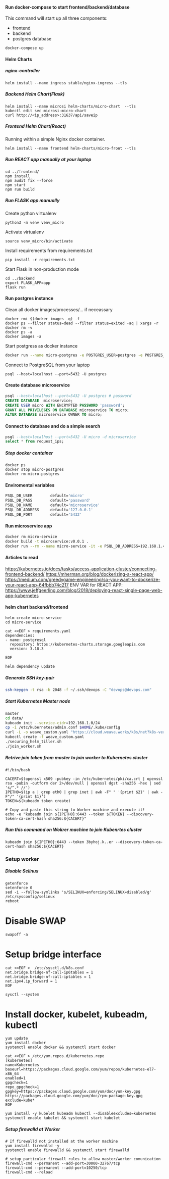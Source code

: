#### Run docker-compose to start frontend/backend/database

This command will start up all three components:
 
 * frontend
 * backend
 * postgres database


```
docker-compose up
```

#### Helm Charts

##### nginx-controller

```
helm install --name ingress stable/nginx-ingress --tls
```

##### Backend Helm Chart(Flask)
```
helm install --name microsi helm-charts/micro-chart  --tls
kubectl edit svc microsi-micro-chart
curl http://<ip_address>:31637/api/saveip
```

##### Frontend Helm Chart(React)

Running within a simple Nginx docker container.
```
helm install --name frontend helm-charts/micro-front --tls
```

##### Run REACT app manually at your laptop

```
cd ../frontend/
npm install
npm audit fix --force
npm start
npm run build
```

##### Run FLASK app manually
Create python virtualenv
```
python3 -m venv venv_micro
```

Activate virtualenv 
```
source venv_micro/bin/activate
```

Install requirements from requirements.txt
```
pip install -r requirements.txt
```

Start Flask in non-production mode
```
cd ../backend
export FLASK_APP=app
flask run
```    

#### Run postgres instance
Clean all docker images/processes/... if neceassary
```
docker rmi $(docker images -q) -f
docker ps --filter status=dead --filter status=exited -aq | xargs -r docker rm -v
docker ps -a
docker images -a
```

Start postgress as docker instance
```bash
docker run --name micro-postgres -e POSTGRES_USER=postgres -e POSTGRES_PASSWORD=password -p 5432:5432 -d postgres:alpine
```          

Connect to PostgreSQL from your laptop
```
psql --host=localhost --port=5432 -U postgres
```

#### Create database microservice

```sql
psql --host=localhost --port=5432 -U postgres # password
CREATE DATABASE  microservice;
CREATE USER micro WITH ENCRYPTED PASSWORD 'password'; 
GRANT ALL PRIVILEGES ON DATABASE microservice TO micro;
ALTER DATABASE microservice OWNER TO micro;
```

#### Connect to database and do a simple search 
```sql
psql --host=localhost --port=5432 -U micro -d microservice
select * from request_ips;
```

##### Stop docker container
```
docker ps
docker stop micro-postgres
docker rm micro-postgres
```


#### Enviromental variables 
```bash
PSQL_DB_USER        default='micro'
PSQL_DB_PASS        default='password'
PSQL_DB_NAME        default='microservice'
PSQL_DB_ADDRESS     default='127.0.0.1'
PSQL_DB_PORT        default='5432'
```

#### Run microservice app
```bash
docker rm micro-service
docker build -t microservice:v0.0.1 .
docker run --rm --name micro-service -it -e PSQL_DB_ADDRESS=192.168.1.45 -p 5001:8000 -d microservice:v0.0.1

```



#### Articles to read
https://kubernetes.io/docs/tasks/access-application-cluster/connecting-frontend-backend/
https://mherman.org/blog/dockerizing-a-react-app/
https://medium.com/greedygame-engineering/so-you-want-to-dockerize-your-react-app-64fbbb74c217
ENV VAR for REACT APP: https://www.jeffgeerling.com/blog/2018/deploying-react-single-page-web-app-kubernetes

#### helm chart backend/frontend

```
helm create micro-service
cd micro-service

cat <<EOF > requirements.yaml
dependencies:
- name: postgresql
  repository: https://kubernetes-charts.storage.googleapis.com
  version: 3.18.3

EOF

helm dependency update

```

##### Generate SSH key-pair

```bash
ssh-keygen -t rsa -b 2048 -f ~/.ssh/devops -C "devops@devops.com"
```

##### Start Kubernetes Master node 
```bash
master
cd data/
kubeadm init --service-cidr=192.168.1.0/24
cp -i /etc/kubernetes/admin.conf $HOME/.kube/config
curl -L -o weave_custom.yaml "https://cloud.weave.works/k8s/net?k8s-version=$(kubectl version | base64 | tr -d '\n')&env.IPALLOC_RANGE=192.168.0.0/24"
kubectl create -f weave_custom.yaml
./securing_helm_tiller.sh
./join_worker.sh
```

##### Retrive join token from master to join worker to Kubernetes cluster
```
#!/bin/bash

CACERT=$(openssl x509 -pubkey -in /etc/kubernetes/pki/ca.crt | openssl rsa -pubin -outform der 2>/dev/null | openssl dgst -sha256 -hex | sed 's/^.* //')
IPETH0=$(ip a | grep eth0 | grep inet | awk -F" " '{print $2}' | awk -F"/" '{print $1}')
TOKEN=$(kubeadm token create)

# Copy and paste this string to Worker machine and execute it!
echo -e "kubeadm join ${IPETH0}:6443 --token ${TOKEN} --discovery-token-ca-cert-hash sha256:${CACERT}"
```

##### Run this command on Wokrer machine to join Kubenrtes cluster
```
kubeadm join ${IPETH0}:6443 --token 3byhoj.k..er --discovery-token-ca-cert-hash sha256:${CACERT}
```


### Setup worker

##### Disable Selinux
```
getenforce
setenforce 0
sed -i --follow-symlinks 's/SELINUX=enforcing/SELINUX=disabled/g' /etc/sysconfig/selinux
reboot
```        

# Disable SWAP
```
swapoff -a
```

# Setup bridge interface
```
cat <<EOF >  /etc/sysctl.d/k8s.conf
net.bridge.bridge-nf-call-ip6tables = 1
net.bridge.bridge-nf-call-iptables = 1
net.ipv4.ip_forward = 1
EOF

sysctl --system
```

# Install docker, kubelet, kubeadm, kubectl
```
yum update
yum install docker
systemctl enable docker && systemctl start docker

cat <<EOF > /etc/yum.repos.d/kubernetes.repo
[kubernetes]
name=Kubernetes
baseurl=https://packages.cloud.google.com/yum/repos/kubernetes-el7-x86_64
enabled=1
gpgcheck=1
repo_gpgcheck=1
gpgkey=https://packages.cloud.google.com/yum/doc/yum-key.gpg https://packages.cloud.google.com/yum/doc/rpm-package-key.gpg
exclude=kube*
EOF

yum install -y kubelet kubeadm kubectl --disableexcludes=kubernetes
systemctl enable kubelet && systemctl start kubelet
```

##### Setup firewalld at Worker 

```
# If firewalld not installed at the worker machine
yum install firewalld -y
systemctl enable firewalld && systemctl start firewalld

# setup particular firewall rules to allow master/worker comunication
firewall-cmd --permanent --add-port=30000-32767/tcp
firewall-cmd --permanent --add-port=10250/tcp
firewall-cmd --reload
```

